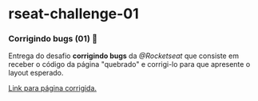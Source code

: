 # rseat-challenge-01

### Corrigindo bugs (01) **👀**

Entrega do desafio **corrigindo bugs** da *@Rocketseat* que consiste em receber o código da página "quebrado" e corrigi-lo para que apresente o layout esperado.

[Link para página corrigida.](https://dam450.dev/rseat-challenge-01/)

